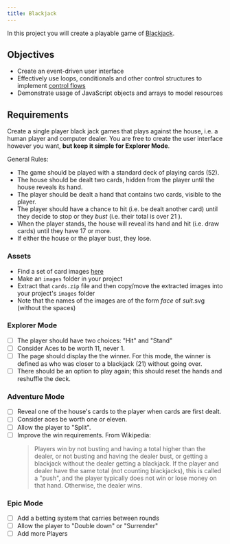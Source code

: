 ```yaml
---
title: Blackjack
---
```


In this project you will create a playable game of [Blackjack](https://en.wikipedia.org/wiki/Blackjack).

## Objectives

- Create an event-driven user interface
- Effectively use loops, conditionals and other control structures to implement [control flows](https://en.wikipedia.org/wiki/Control_flow)
- Demonstrate usage of JavaScript objects and arrays to model resources

## Requirements

Create a single player black jack games that plays against the house, i.e. a human player and computer dealer. You are free to create the user interface however you want, **but keep it simple for Explorer Mode**.

General Rules:

- The game should be played with a standard deck of playing cards (52).
- The house should be dealt two cards, hidden from the player until the house reveals its hand.
- The player should be dealt a hand that contains two cards, visible to the player.
- The player should have a chance to hit (i.e. be dealt another card) until they decide to stop or they _bust_ (i.e. their total is over 21 ).
- When the player stands, the house will reveal its hand and hit (i.e. draw cards) until they have 17 or more.
- If either the house or the player bust, they lose.

### Assets

- Find a set of card images [here](https://github.com/suncoast-devs/handbook/raw/master/curriculum/fundamentals/modules/javascript/_old/assignments/assets/cards.zip)
- Make an `images` folder in your project
- Extract that `cards.zip` file and then copy/move the extracted images into your project's `images` folder
- Note that the names of the images are of the form _face_ of _suit_.svg (without the spaces)

### Explorer Mode

- [ ] The player should have two choices: "Hit" and "Stand"
- [ ] Consider Aces to be worth 11, never 1.
- [ ] The page should display the the winner. For this mode, the winner is defined as who was closer to a blackjack (21) without going over.
- [ ] There should be an option to play again; this should reset the hands and reshuffle the deck.

### Adventure Mode

- [ ] Reveal one of the house's cards to the player when cards are first dealt.
- [ ] Consider aces be worth one _or_ eleven.
- [ ] Allow the player to "Split".
- [ ] Improve the win requirements. From Wikipedia:
  > Players win by not busting and having a total higher than the dealer, or not busting and having the dealer bust, or getting a blackjack without the dealer getting a blackjack. If the player and dealer have the same total (not counting blackjacks), this is called a "push", and the player typically does not win or lose money on that hand. Otherwise, the dealer wins.

### Epic Mode

- [ ] Add a betting system that carries between rounds
- [ ] Allow the player to "Double down" or "Surrender"
- [ ] Add more Players
